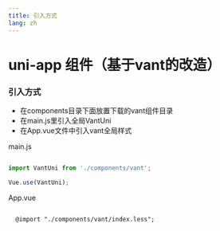 ```yaml
---
title: 引入方式
lang: zh
---
```


# uni-app 组件（基于vant的改造）

### 引入方式

- 在components目录下面放置下载的vant组件目录
- 在main.js里引入全局VantUni
- 在App.vue文件中引入vant全局样式

main.js
```js

import VantUni from './components/vant';

Vue.use(VantUni);

```

App.vue
```less

  @import "./components/vant/index.less";

```
